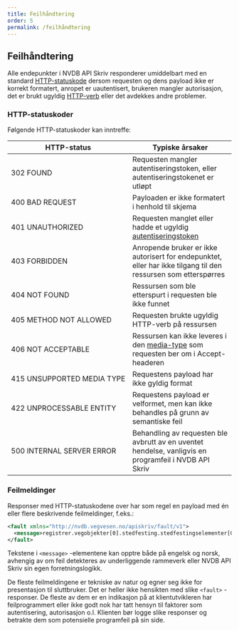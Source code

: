 ```yaml
---
title: Feilhåndtering
order: 5
permalink: /feilhåndtering
---
```


## Feilhåndtering

Alle endepunkter i NVDB API Skriv responderer umiddelbart med en standard [HTTP-statuskode](https://en.wikipedia.org/wiki/List_of_HTTP_status_codes)
dersom requesten og dens payload ikke er korrekt formatert, anropet er uautentisert, brukeren mangler autorisasjon, det er brukt ugyldig [HTTP-verb](https://en.wikipedia.org/wiki/Hypertext_Transfer_Protocol#Request_methods)
eller det avdekkes andre problemer.

### HTTP-statuskoder

Følgende HTTP-statuskoder kan inntreffe:

HTTP-status|Typiske årsaker
-|-
302&nbsp;FOUND|Requesten mangler autentiseringstoken, eller autentiseringstokenet er utløpt
400&nbsp;BAD&nbsp;REQUEST|Payloaden er ikke formatert i henhold til skjema
401&nbsp;UNAUTHORIZED|Requesten manglet eller hadde et ugyldig [autentiseringstoken](autentisering.md)
403&nbsp;FORBIDDEN|Anropende bruker er ikke autorisert for endepunktet, eller har ikke tilgang til den ressursen som etterspørres
404&nbsp;NOT&nbsp;FOUND|Ressursen som ble etterspurt i requesten ble ikke funnet
405&nbsp;METHOD&nbsp;NOT&nbsp;ALLOWED|Requesten brukte ugyldig HTTP-verb på ressursen
406&nbsp;NOT&nbsp;ACCEPTABLE|Ressursen kan ikke leveres i den [media-type](http://www.iana.org/assignments/media-types/media-types.xhtml) som requesten ber om i Accept-headeren
415&nbsp;UNSUPPORTED&nbsp;MEDIA&nbsp;TYPE|Requestens payload har ikke gyldig format
422&nbsp;UNPROCESSABLE&nbsp;ENTITY|Requestens payload er velformet, men kan ikke behandles på grunn av semantiske feil
500&nbsp;INTERNAL&nbsp;SERVER&nbsp;ERROR|Behandling av requesten ble avbrutt av en uventet hendelse, vanligvis en programfeil i NVDB API Skriv

### Feilmeldinger

Responser med HTTP-statuskodene over har som regel en payload med én eller flere beskrivende feilmeldinger, f.eks.:

```xml
<fault xmlns="http://nvdb.vegvesen.no/apiskriv/fault/v1">
  <message>registrer.vegobjekter[0].stedfesting.stedfestingselementer[0]: Fra må være mindre enn til</message>
</fault>
```

Tekstene i ```<message>``` -elementene kan opptre både på engelsk og norsk, avhengig av om feil detekteres av underliggende rammeverk
eller NVDB API Skriv sin egen forretningslogikk.

De fleste feilmeldingene er tekniske av natur og egner seg ikke for presentasjon
til sluttbruker. Det er heller ikke hensikten med slike ```<fault>``` - responser. De fleste av dem er en indikasjon på
at klientutvikleren har feilprogrammert eller ikke godt nok har tatt hensyn til faktorer som autentisering, autorisasjon o.l.
Klienten bør logge slike responser og betrakte dem som potensielle programfeil på sin side.

